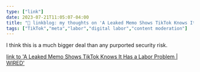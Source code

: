 ```yaml
---
type: ["link"]
date: 2023-07-21T11:05:07-04:00
title: "🔗 linkblog: my thoughts on 'A Leaked Memo Shows TikTok Knows It Has a Labor Problem | WIRED'"
tags: ["TikTok","meta","labor","digital labor","content moderation"]
---
```

I think this is a much bigger deal than any purported security risk.  
 

[link to 'A Leaked Memo Shows TikTok Knows It Has a Labor Problem | WIRED'](https://www.wired.com/story/tiktok-leaked-documents/)
